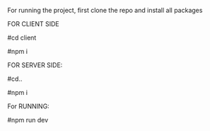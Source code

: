 For running the project, first clone the repo and install all packages 

FOR CLIENT SIDE

#cd client

#npm i


FOR SERVER SIDE:

#cd..

#npm i 


For RUNNING:

#npm run dev


